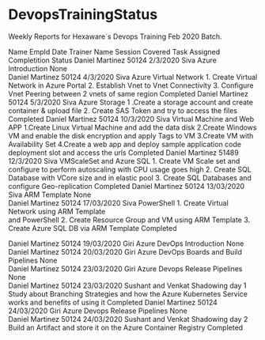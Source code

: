 # DevopsTrainingStatus
Weekly Reports for Hexaware´s Devops Training Feb 2020 Batch.

Name	          EmpId	Date	    Trainer Name	Session Covered	         Task Assigned	                              Completition Status
Daniel Martinez	50124	2/3/2020	Siva	        Azure Introduction	None	 
Daniel Martinez	50124	4/3/2020	Siva	        Azure Virtual Network	1. Create Virtual Network in Azure Portal 
                                                                    2. Establish Vnet to Vnet Connectivity 
                                                                    3. Configure Vnet Peering between 2 vnets 
                                                                    of same region	                                   Completed
Daniel Martinez	50124	5/3/2020	Siva	        Azure Storage	        1 .Create a storage account and create container 
                                                                       & upload file 2. 
                                                                       Create SAS Token and try to access the files 	 Completed
Daniel Martinez	50124	10/3/2020	Siva	        Virtual Machine and 
                                              Web APP	              1.Create Linux Virtual Machine and add the data disk
                                                                    2.Create Windows VM and enable the disk encryption 
                                                                    and apply Tags to VM 
                                                                    3.Create VM with Availability Set 
                                                                    4.Create a web app and deploy sample application 
                                                                    code deployment slot and access the urls	         Completed
Daniel Martinez	51489	12/3/2020	Siva	       VMScaleSet and
                                             Azure SQL	            1. Create VM Scale set and configure to 
                                                                    perform autoscaling with CPU usage goes high 
                                                                    2. Create SQL Database with VCore size and
                                                                    in elastic pool 
                                                                    3. Create SQL Databases and configure 
                                                                    Geo-replication	                                   Completed
Daniel Martinez	50124	13/03/2020	Siva	     ARM Template	          None	 
Daniel Martinez	50124	17/03/2020	Siva	     PowerShell	            1. Create Virtual Network using ARM Template  
                                                                    and PowerShell 
                                                                    2. Create Resource Group and VM using ARM Template
                                                                    3. Create Azure SQL DB via ARM Template            Completed
                                                                    
Daniel Martinez	50124	19/03/2020	Giri	     Azure DevOps 
                                             Introduction	          None	 
Daniel Martinez	50124	20/03/2020	Giri       Azure DevOps Boards
                                             and Build Pipelines	  None	 
Daniel Martinez	50124	23/03/2020	Giri	     Azure Devops 
                                             Release Pipelines	    None	 
Daniel Martinez	50124	23/03/2020	Sushant 
                                  and Venkat	Shadowing day        1	Study about Branching Strategies 
                                                                   and how the Azure Kubernetes Service 
                                                                   works and benefits of using it	                      Completed
Daniel Martinez	50124	24/03/2020	Giri	     Azure Devops 
                                             Release Pipelines   	 None	 
Daniel Martinez	50124	24/03/2020	Sushant 
                                  and Venkat Shadowing day 2	     Build an Artifact and store it 
                                                                   on the Azure Container Registry	                    Completed

